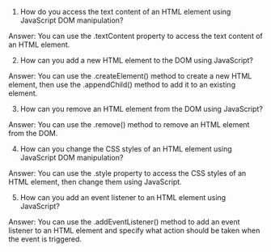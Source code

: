 

1. How do you access the text content of an HTML element using JavaScript DOM manipulation?

Answer: You can use the .textContent property to access the text content of an HTML element.

2. How can you add a new HTML element to the DOM using JavaScript?

Answer: You can use the .createElement() method to create a new HTML element, then use the .appendChild() method to add it to an existing element.

3. How can you remove an HTML element from the DOM using JavaScript?

Answer: You can use the .remove() method to remove an HTML element from the DOM.

4. How can you change the CSS styles of an HTML element using JavaScript DOM manipulation?

Answer: You can use the .style property to access the CSS styles of an HTML element, then change them using JavaScript.

5. How can you add an event listener to an HTML element using JavaScript?

Answer: You can use the .addEventListener() method to add an event listener to an HTML element and specify what action should be taken when the event is triggered.